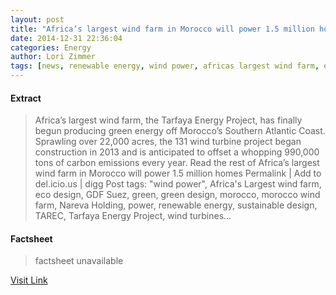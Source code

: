 ```yaml
---
layout: post
title: "Africa’s largest wind farm in Morocco will power 1.5 million homes"
date: 2014-12-31 22:36:04
categories: Energy
author: Lori Zimmer
tags: [news, renewable energy, wind power, africas largest wind farm, eco design, gdf suez, green, green design, morocco, morocco wind farm, nareva holding, power, sustainable design, tarec, tarfaya energy project, wind turbines]
---
```



#### Extract
>Africa’s largest wind farm, the Tarfaya Energy Project, has finally begun producing green energy off Morocco’s Southern Atlantic Coast. Sprawling over 22,000 acres, the 131 wind turbine project began construction in 2013 and is anticipated to offset a whopping 990,000 tons of carbon emissions every year. Read the rest of Africa&#8217;s largest wind farm in Morocco will power 1.5 million homes Permalink | Add to del.icio.us | digg Post tags: "wind power", Africa's Largest wind farm, eco design, GDF Suez, green, green design, morocco, morocco wind farm, Nareva Holding, power, renewable energy, sustainable design, TAREC, Tarfaya Energy Project, wind turbines...

#### Factsheet
>factsheet unavailable

[Visit Link](http://inhabitat.com/africas-largest-wind-farm-will-power-1-5-million-homes/)


